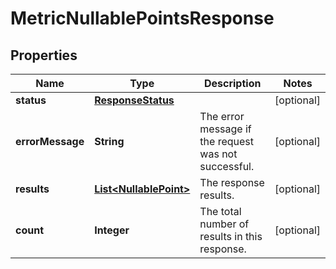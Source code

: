 # MetricNullablePointsResponse

## Properties
Name | Type | Description | Notes
------------ | ------------- | ------------- | -------------
**status** | [**ResponseStatus**](ResponseStatus.md) |  |  [optional]
**errorMessage** | **String** | The error message if the request was not successful. |  [optional]
**results** | [**List&lt;NullablePoint&gt;**](NullablePoint.md) | The response results. |  [optional]
**count** | **Integer** | The total number of results in this response. |  [optional]
